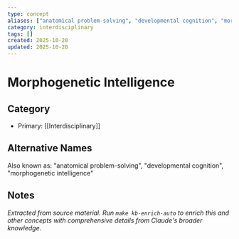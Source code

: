 ```yaml
---
type: concept
aliases: ["anatomical problem-solving", "developmental cognition", "morphogenetic intelligence"]
category: interdisciplinary
tags: []
created: 2025-10-20
updated: 2025-10-20
---
```


# Morphogenetic Intelligence

## Category

- Primary: [[Interdisciplinary]]

## Alternative Names

Also known as: "anatomical problem-solving", "developmental cognition", "morphogenetic intelligence"

## Notes

*Extracted from source material. Run `make kb-enrich-auto` to enrich this and other concepts with comprehensive details from Claude's broader knowledge.*
